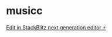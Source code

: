 # musicc

[Edit in StackBlitz next generation editor ⚡️](https://stackblitz.com/~/github.com/Sullygrrr/musicc)